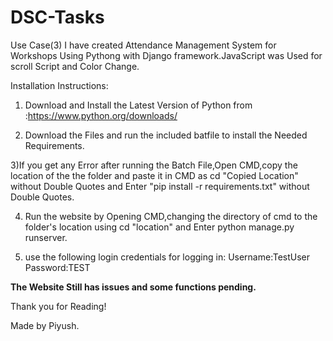 # DSC-Tasks


Use Case(3) I have created Attendance Management System for Workshops Using Pythong with Django framework.JavaScript was Used for scroll Script and Color Change.

Installation Instructions:

1) Download and Install the Latest Version of Python from :https://www.python.org/downloads/

2) Download the Files and run the included batfile to install the Needed Requirements.

3)If you get any Error after running the Batch File,Open CMD,copy the location of the the folder and paste it in CMD as cd "Copied Location" without Double Quotes and Enter "pip install -r requirements.txt" without Double Quotes.



4) Run the website by Opening CMD,changing the directory of cmd to the folder's location  using cd "location" and Enter python manage.py runserver.

5) use the following login credentials for logging in:
   Username:TestUser
   Password:TEST



**The Website Still has issues and some functions pending.**

Thank you for Reading!

Made by Piyush.
